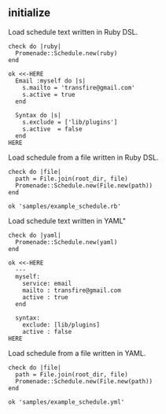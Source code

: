 ## initialize

Load schedule text written in Ruby DSL.

    check do |ruby|
      Promenade::Schedule.new(ruby)
    end

    ok <<-HERE
      Email :myself do |s|
        s.mailto = 'transfire@gmail.com'
        s.active = true
      end

      Syntax do |s|
        s.exclude = ['lib/plugins']
        s.active  = false
      end
    HERE

Load schedule from a file written in Ruby DSL.

    check do |file|
      path = File.join(root_dir, file)
      Promenade::Schedule.new(File.new(path))
    end

    ok 'samples/example_schedule.rb'

Load schedule text written in YAML"

    check do |yaml|
      Promenade::Schedule.new(yaml)
    end

    ok <<-HERE
      ---
      myself:
        service: email
        mailto : transfire@gmail.com
        active : true
      end

      syntax:
        exclude: [lib/plugins]
        active : false
    HERE

Load schedule from a file written in YAML.

    check do |file|
      path = File.join(root_dir, file)
      Promenade::Schedule.new(File.new(path))
    end

    ok 'samples/example_schedule.yml'

